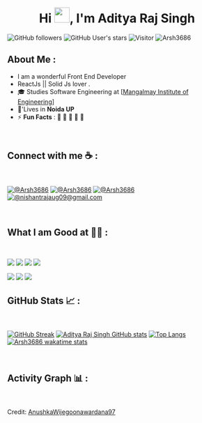 

<h1 align="center">Hi <img src="https://media.giphy.com/media/hvRJCLFzcasrR4ia7z/giphy.gif" width="35">, I'm Aditya Raj Singh</h1>

![GitHub followers](https://img.shields.io/github/followers/Arsh3686?style=social) ![GitHub User's stars](https://img.shields.io/github/stars/Arsh3686?style=social) ![Visitor](https://visitor-badge.laobi.icu/badge?page_id=Arsh3686.repoName) <img src="https://komarev.com/ghpvc/?username=Arsh3686" alt="Arsh3686" />

## About Me :
- I am a wonderful Front End Developer 
- ReactJs || Solid Js lover .
- 🎓 Studies Software Engineering at [[Mangalmay Institute of Engineering](https://www.mangalmay.org/)]
- 🏡'Lives in **Noida UP**
- ⚡ **Fun Facts** : 🍕 🏉 🏏 🎥 🚞

<br>

## Connect with me ☕ :

<br>

[![@Arsh3686](https://img.icons8.com/fluency/48/000000/instagram-new.png "@nishant3686")](https://www.instagram.com/nishant3686/) [![@Arsh3686](https://img.icons8.com/fluency/48/000000/facebook.png "@AnushkaWijegoonawardana97")](https://www.facebook.com/aditya.3686) [![@Arsh3686](https://img.icons8.com/fluency/48/000000/linkedin.png "@Arsh3686")](https://www.linkedin.com/in/singhadityaraj/)[![@nishantrajaug09@gmail.com](https://img.icons8.com/fluency/48/000000/apple-mail.png "@nishantrajaug09@gmail.com")](nishantrajaug09@gmail.com)

<br>

## What I am Good at 🧑‍💻 :

<br>

<img src="https://img.icons8.com/color/48/000000/html-5--v1.png"/> <img src="https://img.icons8.com/color/48/000000/css3.png"/>  <img src="https://img.icons8.com/color/48/000000/javascript--v1.png"/> <img src="https://img.icons8.com/office/48/000000/react.png"/>

<img src="https://img.icons8.com/color/48/000000/java-coffee-cup-logo--v1.png"/> 
<img src="https://img.icons8.com/color/48/000000/firebase.png"/>
<img src="https://img.icons8.com/color/48/000000/npm.png"/>

<br>

## GitHub Stats 📈 :

<br>

[![GitHub Streak](https://github-readme-streak-stats.herokuapp.com?user=Arsh3686&theme=algolia&date_format=M%20j%5B%2C%20Y%5D)](https://git.io/streak-stats) [![Aditya Raj Singh GitHub stats](https://github-readme-stats.vercel.app/api?username=Arsh3686&theme=algolia)](https://github.com/Arsh3686/github-readme-stats) [![Top Langs](https://github-readme-stats.vercel.app/api/top-langs/?username=Arsh3686&theme=algolia)](https://github.com/Arsh3686/github-readme-stats) [![Arsh3686 wakatime stats](https://github-readme-stats.vercel.app/api/wakatime?username=@Arsh3686&theme=algolia)](https://github.com/Arsh3686/github-readme-stats)

<br>

<!-- ## GitHub Thropies 🏆 :

<br>

[![trophy](https://github-profile-trophy.vercel.app/?username=arsh3686)](https://github.com/Arsh3686/github-profile-trophy)

<br> -->

## Activity Graph 📊 :

<br>

Credit: [AnushkaWijegoonawardana97](https://github.com/AnushkaWijegoonawardana97)

